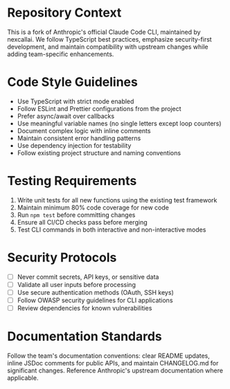 # Repository Context

This is a fork of Anthropic's official Claude Code CLI, maintained by nexcallai. We follow TypeScript best practices, emphasize security-first development, and maintain compatibility with upstream changes while adding team-specific enhancements.

# Code Style Guidelines

- Use TypeScript with strict mode enabled
- Follow ESLint and Prettier configurations from the project
- Prefer async/await over callbacks  
- Use meaningful variable names (no single letters except loop counters)
- Document complex logic with inline comments
- Maintain consistent error handling patterns
- Use dependency injection for testability
- Follow existing project structure and naming conventions

# Testing Requirements

1. Write unit tests for all new functions using the existing test framework
2. Maintain minimum 80% code coverage for new code
3. Run `npm test` before committing changes
4. Ensure all CI/CD checks pass before merging
5. Test CLI commands in both interactive and non-interactive modes

# Security Protocols

- [ ] Never commit secrets, API keys, or sensitive data
- [ ] Validate all user inputs before processing
- [ ] Use secure authentication methods (OAuth, SSH keys)
- [ ] Follow OWASP security guidelines for CLI applications
- [ ] Review dependencies for known vulnerabilities

# Documentation Standards

Follow the team's documentation conventions: clear README updates, inline JSDoc comments for public APIs, and maintain CHANGELOG.md for significant changes. Reference Anthropic's upstream documentation where applicable.